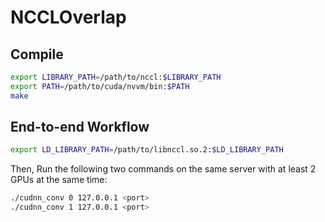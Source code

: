 # NCCLOverlap

## Compile

```bash
export LIBRARY_PATH=/path/to/nccl:$LIBRARY_PATH
export PATH=/path/to/cuda/nvvm/bin:$PATH
make
```

## End-to-end Workflow

```bash
export LD_LIBRARY_PATH=/path/to/libnccl.so.2:$LD_LIBRARY_PATH
```

Then, Run the following two commands on the same server with at least 2 GPUs at the same time:

```bash
./cudnn_conv 0 127.0.0.1 <port>
./cudnn_conv 1 127.0.0.1 <port>
```